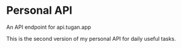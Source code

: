 # Personal API

An API endpoint for api.tugan.app

This is the second version of my personal API for daily useful tasks.